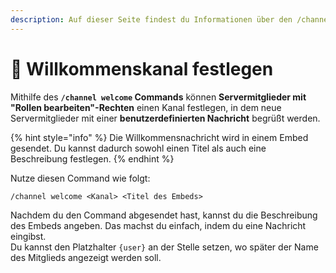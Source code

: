 ```yaml
---
description: Auf dieser Seite findest du Informationen über den /channel welcome Command.
---
```


# 👋 Willkommenskanal festlegen

Mithilfe des **`/channel welcome` Commands** können **Servermitglieder mit "Rollen bearbeiten"-Rechten** einen Kanal festlegen, in dem neue Servermitglieder mit einer **benutzerdefinierten Nachricht** begrüßt werden.

{% hint style="info" %}
Die Willkommensnachricht wird in einem Embed gesendet. Du kannst dadurch sowohl einen Titel als auch eine Beschreibung festlegen.
{% endhint %}

Nutze diesen Command wie folgt:

```
/channel welcome <Kanal> <Titel des Embeds>
```

Nachdem du den Command abgesendet hast, kannst du die Beschreibung des Embeds angeben. Das machst du einfach, indem du eine Nachricht eingibst. \
Du kannst den Platzhalter `{user}` an der Stelle setzen, wo später der Name des Mitglieds angezeigt werden soll.
